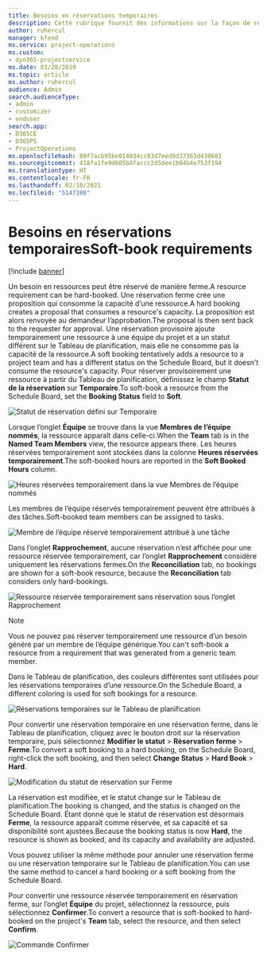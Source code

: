 ```yaml
---
title: Besoins en réservations temporaires
description: Cette rubrique fournit des informations sur la façon de réserver provisoirement des besoins.
author: ruhercul
manager: kfend
ms.service: project-operations
ms.custom:
- dyn365-projectservice
ms.date: 03/28/2019
ms.topic: article
ms.author: ruhercul
audience: Admin
search.audienceType:
- admin
- customizer
- enduser
search.app:
- D365CE
- D365PS
- ProjectOperations
ms.openlocfilehash: 09f7acb95be014034cc03d7eed9d37363d430601
ms.sourcegitcommit: 418fa1fe9d605b8faccc2d5dee1b04b4e753f194
ms.translationtype: HT
ms.contentlocale: fr-FR
ms.lasthandoff: 02/10/2021
ms.locfileid: "5147380"
---
```

# <a name="soft-book-requirements"></a><span data-ttu-id="fbdfb-103">Besoins en réservations temporaires</span><span class="sxs-lookup"><span data-stu-id="fbdfb-103">Soft-book requirements</span></span>

[!include [banner](../includes/psa-now-project-operations.md)]

<span data-ttu-id="fbdfb-104">Un besoin en ressources peut être réservé de manière ferme.</span><span class="sxs-lookup"><span data-stu-id="fbdfb-104">A resource requirement can be hard-booked.</span></span> <span data-ttu-id="fbdfb-105">Une réservation ferme crée une proposition qui consomme la capacité d’une ressource.</span><span class="sxs-lookup"><span data-stu-id="fbdfb-105">A hard booking creates a proposal that consumes a resource's capacity.</span></span> <span data-ttu-id="fbdfb-106">La proposition est alors renvoyée au demandeur l’approbation.</span><span class="sxs-lookup"><span data-stu-id="fbdfb-106">The proposal is then sent back to the requester for approval.</span></span> <span data-ttu-id="fbdfb-107">Une réservation provisoire ajoute temporairement une ressource à une équipe du projet et a un statut différent sur le Tableau de planification, mais elle ne consomme pas la capacité de la ressource.</span><span class="sxs-lookup"><span data-stu-id="fbdfb-107">A soft booking tentatively adds a resource to a project team and has a different status on the Schedule Board, but it doesn't consume the resource's capacity.</span></span> <span data-ttu-id="fbdfb-108">Pour réserver provisoirement une ressource à partir du Tableau de planification, définissez le champ **Statut de la réservation** sur **Temporaire**.</span><span class="sxs-lookup"><span data-stu-id="fbdfb-108">To soft-book a resource from the Schedule Board, set the **Booking Status** field to **Soft**.</span></span>

![Statut de réservation défini sur Temporaire](media/Resource-Management-image77.png)

<span data-ttu-id="fbdfb-110">Lorsque l’onglet **Équipe** se trouve dans la vue **Membres de l’équipe nommés**, la ressource apparaît dans celle-ci.</span><span class="sxs-lookup"><span data-stu-id="fbdfb-110">When the **Team** tab is in the **Named Team Members** view, the resource appears there.</span></span> <span data-ttu-id="fbdfb-111">Les heures réservées temporairement sont stockées dans la colonne **Heures réservées temporairement**.</span><span class="sxs-lookup"><span data-stu-id="fbdfb-111">The soft-booked hours are reported in the **Soft Booked Hours** column.</span></span>

![Heures réservées temporairement dans la vue Membres de l’équipe nommés](media/Resource-Management-image78.png)

<span data-ttu-id="fbdfb-113">Les membres de l’équipe réservés temporairement peuvent être attribués à des tâches.</span><span class="sxs-lookup"><span data-stu-id="fbdfb-113">Soft-booked team members can be assigned to tasks.</span></span>

![Membre de l’équipe réservé temporairement attribué à une tâche](media/Resource-Management-image79.png)

<span data-ttu-id="fbdfb-115">Dans l’onglet **Rapprochement**, aucune réservation n’est affichée pour une ressource réservée temporairement, car l’onglet **Rapprochement** considère uniquement les réservations fermes.</span><span class="sxs-lookup"><span data-stu-id="fbdfb-115">On the **Reconciliation** tab, no bookings are shown for a soft-book resource, because the **Reconciliation** tab considers only hard-bookings.</span></span>

![Ressource réservée temporairement sans réservation sous l’onglet Rapprochement](media/Resource-Management-image80.png)

> [!NOTE]
> <span data-ttu-id="fbdfb-117">Vous ne pouvez pas réserver temporairement une ressource d’un besoin généré par un membre de l’équipe générique.</span><span class="sxs-lookup"><span data-stu-id="fbdfb-117">You can't soft-book a resource from a requirement that was generated from a generic team member.</span></span>

<span data-ttu-id="fbdfb-118">Dans le Tableau de planification, des couleurs différentes sont utilisées pour les réservations temporaires d’une ressource.</span><span class="sxs-lookup"><span data-stu-id="fbdfb-118">On the Schedule Board, a different coloring is used for soft bookings for a resource.</span></span>

![Réservations temporaires sur le Tableau de planification](media/Resource-Management-image81.png)

<span data-ttu-id="fbdfb-120">Pour convertir une réservation temporaire en une réservation ferme, dans le Tableau de planification, cliquez avec le bouton droit sur la réservation temporaire, puis sélectionnez **Modifier le statut** \> **Réservation ferme** \> **Ferme**.</span><span class="sxs-lookup"><span data-stu-id="fbdfb-120">To convert a soft booking to a hard booking, on the Schedule Board, right-click the soft booking, and then select **Change Status** \> **Hard Book** \> **Hard**.</span></span>

![Modification du statut de réservation sur Ferme](media/Resource-Management-image82.png)

<span data-ttu-id="fbdfb-122">La réservation est modifiée, et le statut change sur le Tableau de planification.</span><span class="sxs-lookup"><span data-stu-id="fbdfb-122">The booking is changed, and the status is changed on the Schedule Board.</span></span> <span data-ttu-id="fbdfb-123">Étant donné que le statut de réservation est désormais **Ferme**, la ressource apparaît comme réservée, et sa capacité et sa disponibilité sont ajustées.</span><span class="sxs-lookup"><span data-stu-id="fbdfb-123">Because the booking status is now **Hard**, the resource is shown as booked, and its capacity and availability are adjusted.</span></span>

<span data-ttu-id="fbdfb-124">Vous pouvez utiliser la même méthode pour annuler une réservation ferme ou une réservation temporaire sur le Tableau de planification.</span><span class="sxs-lookup"><span data-stu-id="fbdfb-124">You can use the same method to cancel a hard booking or a soft booking from the Schedule Board.</span></span>

<span data-ttu-id="fbdfb-125">Pour convertir une ressource réservée temporairement en réservation ferme, sur l’onglet **Équipe** du projet, sélectionnez la ressource, puis sélectionnez **Confirmer**.</span><span class="sxs-lookup"><span data-stu-id="fbdfb-125">To convert a resource that is soft-booked to hard-booked on the project's **Team** tab, select the resource, and then select **Confirm**.</span></span>

![Commande Confirmer](media/Resource-Management-image83.png)

